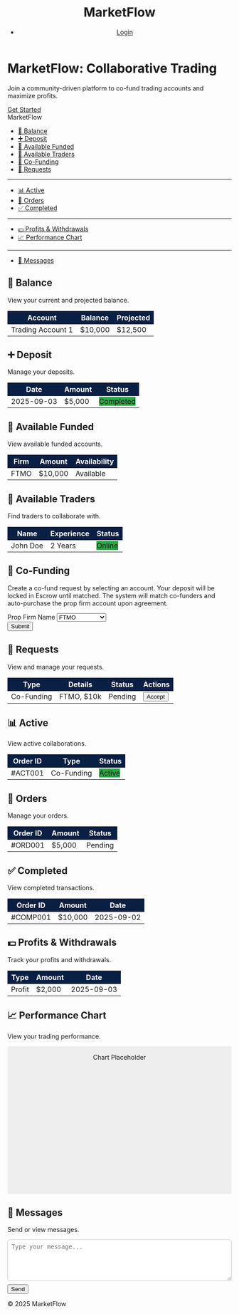 <!DOCTYPE html>
<html lang="en">
<head>
    <meta charset="UTF-8">
    <meta name="viewport" content="width=device-width, initial-scale=1.0">
    <title>MarketFlow - Collaborative Trading Platform</title>
    <link rel="stylesheet" href="https://cdnjs.cloudflare.com/ajax/libs/font-awesome/6.4.2/css/all.min.css">
    <style>
        /* CSS Variables */
        :root {
            --primary: #0a1f44;
            --secondary: #d4af37;
            --light-bg: #f9f9f9;
            --white: #fff;
            --text: #333;
            --shadow: rgba(0,0,0,0.1);
        }

/* Global Styles */
        body {
            font-family: 'Segoe UI', sans-serif;
            background: var(--light-bg);
            color: var(--text);
            margin: 0;
            padding: 0;
            line-height: 1.6;
        }

/* Header Styles */
        header {
            background: #4a2626;
            color: var(--white);
            padding: 1rem;
            display: flex;
            justify-content: space-between;
            align-items: center;
            box-shadow: 0 2px 5px var(--shadow);
            position: sticky;
            top: 0;
            z-index: 100;
        }

 .header-title h1 {
            margin: 0;
            font-size: 1.5rem;
        }

nav ul {
            list-style: none;
            margin: 0;
            padding: 0;
            display: flex;
            gap: 1rem;
        }

nav ul li a {
            color: var(--white);
            text-decoration: none;
        }

 /* Home Content */
        #home-content {
            text-align: center;
            padding: 2rem;
        }

.hero {
            max-width: 600px;
            margin: 0 auto;
        }

 .hero h1 {
            font-size: 2.5rem;
            margin-bottom: 1rem;
        }

/* Dashboard Layout */
        .dashboard {
            display: grid;
            grid-template-columns: 250px 1fr;
            min-height: calc(100vh - 60px);
        }

.sidebar {
            background: var(--white);
            padding: 1rem;
            position: sticky;
            top: 60px;
            height: calc(100vh - 60px);
            border-right: 1px solid #eee;
        }

 .sidebar .brand {
            font-size: 1.2rem;
            font-weight: bold;
            margin-bottom: 1rem;
            text-align: center;
        }

.sidebar ul {
            list-style: none;
            padding: 0;
        }

 .sidebar ul li a {
            display: flex;
            align-items: center;
            padding: 0.5rem;
            color: var(--text);
            text-decoration: none;
        }

 .sidebar ul li a:hover {
            background: var(--light-bg);
            border-radius: 5px;
        }

 .sidebar hr {
            margin: 0.5rem 0;
            border: 0;
            border-top: 1px solid #eee;
        }

 .main-content {
            padding: 2rem;
        }

/* Tabs and Forms */
        .tabs {
            display: flex;
            gap: 0.5rem;
            margin-bottom: 1rem;
        }

.tab-btn {
            padding: 0.5rem 1rem;
            border: none;
            background: none;
            cursor: pointer;
            border-bottom: 2px solid transparent;
        }

.tab-btn.active {
            border-bottom-color: var(--secondary);
            font-weight: bold;
        }

 .tab-content {
            display: none;
        }

 .tab-content.active {
            display: block;
        }

   .form-group {
            margin-bottom: 1rem;
        }

   .form-group label {
            display: block;
            margin-bottom: 0.25rem;
        }

  .form-group select {
            width: 100%;
            padding: 0.5rem;
            border: 1px solid #ccc;
            border-radius: 5px;
        }

  /* Tables */
        table {
            width: 100%;
            border-collapse: collapse;
            background: var(--white);
            box-shadow: 0 2px 5px var(--shadow);
        }

  th, td {
            padding: 0.5rem;
            text-align: left;
            border-bottom: 1px solid #ccc;
        }
   th {
            background: var(--primary);
            color: var(--white);
        }

   /* Status Indicators */
        .status {
            padding: 0.25rem 0.5rem;
            border-radius: 5px;
            color: var(--white);
            font-size: 0.875rem;
        }

 .status-pending { background: #ffc107; }
        .status-active { background: #28a745; }

 /* Buttons */
        .btn {
            padding: 0.5rem 1rem;
            border: none;
            border-radius: 5px;
            cursor: pointer;
            text-decoration: none;
        }

  .btn-primary {
            background: var(--secondary);
            color: var(--primary);
        }

  .btn-success {
            background: #28a745;
            color: var(--white);
        }

 .btn:hover {
            opacity: 0.9;
        }

  /* Footer */
        footer {
            text-align: center;
            padding: 1rem;
            background: var(--primary);
            color: var(--white);
            position: relative;
            bottom: 0;
            width: 100%;
        }

  /* Utility Classes */
        .hidden {
            display: none;
        }

 /* Responsive Design */
        @media (max-width: 768px) {
            .dashboard {
                grid-template-columns: 1fr;
            }
            .sidebar {
                position: static;
                height: auto;
            }
            .hero h1 {
                font-size: 1.5rem;
            }
        }
    </style>
</head>
<body>
    <header>
        <div class="header-title">
            <h1>MarketFlow</h1>
        </div>
        <nav>
            <ul>
                <li><a href="#" id="auth-btn" class="btn btn-primary">Login</a></li>
            </ul>
        </nav>
    </header>
 <div id="home-content">
        <div class="hero">
            <h1>MarketFlow: Collaborative Trading</h1>
            <p>Join a community-driven platform to co-fund trading accounts and maximize profits.</p>
            <a href="#" class="btn btn-primary" onclick="login()">Get Started</a>
        </div>
    </div>

  <div id="dashboard-content" class="hidden">
        <div class="dashboard">
            <nav class="sidebar">
                <div class="brand">MarketFlow</div>
                <ul>
                    <li><a href="#balance"><span role="img" aria-label="bank">🏦</span> Balance</a></li>
                    <li><a href="#deposit"><span role="img" aria-label="plus">➕</span> Deposit</a></li>
                    <li><a href="#available-funded"><span role="img" aria-label="briefcase">💼</span> Available Funded</a></li>
                    <li><a href="#available-traders"><span role="img" aria-label="people">👥</span> Available Traders</a></li>
                    <li><a href="#co-funding"><span role="img" aria-label="handshake">🤝</span> Co-Funding</a></li>
                    <li><a href="#requests"><span role="img" aria-label="envelope">📩</span> Requests</a></li>
                </ul>
                <hr>
                <ul>
                    <li><a href="#active"><span role="img" aria-label="chart">📊</span> Active</a></li>
                    <li><a href="#orders"><span role="img" aria-label="document">📑</span> Orders</a></li>
                    <li><a href="#completed"><span role="img" aria-label="check">✅</span> Completed</a></li>
                </ul>
                <hr>
                <ul>
                    <li><a href="#profits-withdrawals"><span role="img" aria-label="money">💵</span> Profits & Withdrawals</a></li>
                    <li><a href="#performance-chart"><span role="img" aria-label="graph">📈</span> Performance Chart</a></li>
                </ul>
                <hr>
                <ul>
                    <li><a href="#messages"><span role="img" aria-label="speech">💬</span> Messages</a></li>
                </ul>
            </nav>
            <main class="main-content">
                <section id="balance">
                    <h2><span role="img" aria-label="bank">🏦</span> Balance</h2>
                    <p>View your current and projected balance.</p>
                    <table>
                        <thead>
                            <tr>
                                <th>Account</th>
                                <th>Balance</th>
                                <th>Projected</th>
                            </tr>
                        </thead>
                        <tbody>
                            <tr>
                                <td>Trading Account 1</td>
                                <td>$10,000</td>
                                <td>$12,500</td>
                            </tr>
                        </tbody>
                    </table>
                </section>
                <section id="deposit">
                    <h2><span role="img" aria-label="plus">➕</span> Deposit</h2>
                    <p>Manage your deposits.</p>
                    <table>
                        <thead>
                            <tr>
                                <th>Date</th>
                                <th>Amount</th>
                                <th>Status</th>
                            </tr>
                        </thead>
                        <tbody>
                            <tr>
                                <td>2025-09-03</td>
                                <td>$5,000</td>
                                <td><span class="status status-active">Completed</span></td>
                            </tr>
                        </tbody>
                    </table>
                </section>
                <section id="available-funded">
                    <h2><span role="img" aria-label="briefcase">💼</span> Available Funded</h2>
                    <p>View available funded accounts.</p>
                    <table>
                        <thead>
                            <tr>
                                <th>Firm</th>
                                <th>Amount</th>
                                <th>Availability</th>
                            </tr>
                        </thead>
                        <tbody>
                            <tr>
                                <td>FTMO</td>
                                <td>$10,000</td>
                                <td>Available</td>
                            </tr>
                        </tbody>
                    </table>
                </section>
                <section id="available-traders">
                    <h2><span role="img" aria-label="people">👥</span> Available Traders</h2>
                    <p>Find traders to collaborate with.</p>
                    <table>
                        <thead>
                            <tr>
                                <th>Name</th>
                                <th>Experience</th>
                                <th>Status</th>
                            </tr>
                        </thead>
                        <tbody>
                            <tr>
                                <td>John Doe</td>
                                <td>2 Years</td>
                                <td><span class="status status-active">Online</span></td>
                            </tr>
                        </tbody>
                    </table>
                </section>
                <section id="co-funding">
                    <h2><span role="img" aria-label="handshake">🤝</span> Co-Funding</h2>
                    <p>Create a co-fund request by selecting an account. Your deposit will be locked in Escrow until matched. The system will match co-funders and auto-purchase the prop firm account upon agreement.</p>
                    <form id="coFundingForm">
                        <div class="form-group">
                            <label for="prop-firm">Prop Firm Name</label>
                            <select id="prop-firm">
                                <option value="ftmo">FTMO</option>
                                <option value="myforexfunds">MyForexFunds</option>
                                <option value="fundednext">FundedNext</option>
                            </select>
                        </div>
                        <button type="submit" class="btn btn-primary">Submit</button>
                    </form>
                </section>
                <section id="requests">
                    <h2><span role="img" aria-label="envelope">📩</span> Requests</h2>
                    <p>View and manage your requests.</p>
                    <table>
                        <thead>
                            <tr>
                                <th>Type</th>
                                <th>Details</th>
                                <th>Status</th>
                                <th>Actions</th>
                            </tr>
                        </thead>
                        <tbody>
                            <tr>
                                <td>Co-Funding</td>
                                <td>FTMO, $10k</td>
                                <td><span class="status status-pending">Pending</span></td>
                                <td><button class="btn btn-success">Accept</button></td>
                            </tr>
                        </tbody>
                    </table>
                </section>
                <section id="active">
                    <h2><span role="img" aria-label="chart">📊</span> Active</h2>
                    <p>View active collaborations.</p>
                    <table>
                        <thead>
                            <tr>
                                <th>Order ID</th>
                                <th>Type</th>
                                <th>Status</th>
                            </tr>
                        </thead>
                        <tbody>
                            <tr>
                                <td>#ACT001</td>
                                <td>Co-Funding</td>
                                <td><span class="status status-active">Active</span></td>
                            </tr>
                        </tbody>
                    </table>
                </section>
                <section id="orders">
                    <h2><span role="img" aria-label="document">📑</span> Orders</h2>
                    <p>Manage your orders.</p>
                    <table>
                        <thead>
                            <tr>
                                <th>Order ID</th>
                                <th>Amount</th>
                                <th>Status</th>
                            </tr>
                        </thead>
                        <tbody>
                            <tr>
                                <td>#ORD001</td>
                                <td>$5,000</td>
                                <td><span class="status status-pending">Pending</span></td>
                            </tr>
                        </tbody>
                    </table>
                </section>
                <section id="completed">
                    <h2><span role="img" aria-label="check">✅</span> Completed</h2>
                    <p>View completed transactions.</p>
                    <table>
                        <thead>
                            <tr>
                                <th>Order ID</th>
                                <th>Amount</th>
                                <th>Date</th>
                            </tr>
                        </thead>
                        <tbody>
                            <tr>
                                <td>#COMP001</td>
                                <td>$10,000</td>
                                <td>2025-09-02</td>
                            </tr>
                        </tbody>
                    </table>
                </section>
                <section id="profits-withdrawals">
                    <h2><span role="img" aria-label="money">💵</span> Profits & Withdrawals</h2>
                    <p>Track your profits and withdrawals.</p>
                    <table>
                        <thead>
                            <tr>
                                <th>Type</th>
                                <th>Amount</th>
                                <th>Date</th>
                            </tr>
                        </thead>
                        <tbody>
                            <tr>
                                <td>Profit</td>
                                <td>$2,000</td>
                                <td>2025-09-03</td>
                            </tr>
                        </tbody>
                    </table>
                </section>
                <section id="performance-chart">
                    <h2><span role="img" aria-label="graph">📈</span> Performance Chart</h2>
                    <p>View your trading performance.</p>
                    <div style="height: 300px; background: #eee; text-align: center; padding: 1rem;">Chart Placeholder</div>
                </section>
                <section id="messages">
                    <h2><span role="img" aria-label="speech">💬</span> Messages</h2>
                    <p>Send or view messages.</p>
                    <textarea rows="5" placeholder="Type your message..." style="width: 100%; padding: 0.5rem; border: 1px solid #ccc; border-radius: 5px;"></textarea>
                    <button class="btn btn-primary" style="margin-top: 0.5rem;">Send</button>
                </section>
            </main>
        </div>
    </div>
  <footer>
        <p>&copy; 2025 MarketFlow</p>
    </footer>

   <script>
        let isLoggedIn = false;

        function updateUI() {
            const homeContent = document.getElementById('home-content');
            const dashboardContent = document.getElementById('dashboard-content');
            const authBtn = document.getElementById('auth-btn');

            if (isLoggedIn) {
                homeContent.classList.add('hidden');
                dashboardContent.classList.remove('hidden');
                authBtn.textContent = 'Logout';
                authBtn.onclick = logout;
            } else {
                homeContent.classList.remove('hidden');
                dashboardContent.classList.add('hidden');
                authBtn.textContent = 'Login';
                authBtn.onclick = login;
            }
        }

        function login() {
            isLoggedIn = true;
            updateUI();
        }

        function logout() {
            isLoggedIn = false;
            updateUI();
        }

        // Simulate initial login for testing
        window.onload = () => {
            login(); // Automatically log in to show dashboard
        };
    </script>
</body>
</html>
